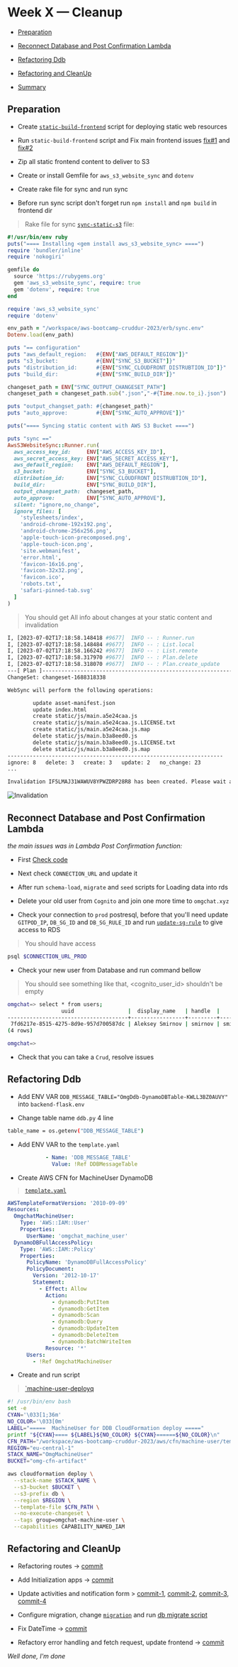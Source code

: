 # Week X — Cleanup

- [Preparation](#preparation)

- [Reconnect Database and Post Confirmation Lambda](#reconnect-database-and-post-confirmation-lambda)

- [Refactoring Ddb](#refactoring-ddb)

- [Refactoring and CleanUp](#refactoring-and-cleanup)

- [Summary](#summary)

## Preparation

* Create [`static-build-frontend`](https://github.com/sm1lexops/aws-bootcamp-cruddur-2023/blob/week-10/bin/frontend/static-build-frontend) script for deploying static web resources

* Run `static-build-frontend` script and Fix main frontend issues [fix#1](https://github.com/sm1lexops/aws-bootcamp-cruddur-2023/commit/bc8cf83cc722dbe3fa8f004bfa5af07fa9b0fe7a) and [fix#2](https://github.com/sm1lexops/aws-bootcamp-cruddur-2023/commit/eee5ff7f55610946c47fb695533fbc022f037bf3)

* Zip all static frontend content to deliver to S3 

* Create or install Gemfile for `aws_s3_website_sync` and `dotenv`

* Create rake file for sync and run sync

* Before run sync script don't forget run `npm install` and `npm build` in frontend dir

> Rake file for sync [`sync-static-s3`](https://github.com/sm1lexops/aws-bootcamp-cruddur-2023/blob/week-x/bin/frontend/sync-static-s3) file:

```ruby
#!/usr/bin/env ruby
puts("==== Installing <gem install aws_s3_website_sync> ====")
require 'bundler/inline'
require 'nokogiri'

gemfile do
  source 'https://rubygems.org'
  gem 'aws_s3_website_sync', require: true
  gem 'dotenv', require: true 
end

require 'aws_s3_website_sync'
require 'dotenv'

env_path = "/workspace/aws-bootcamp-cruddur-2023/erb/sync.env"
Dotenv.load(env_path)

puts "== configuration"
puts "aws_default_region:   #{ENV["AWS_DEFAULT_REGION"]}"
puts "s3_bucket:            #{ENV["SYNC_S3_BUCKET"]}"
puts "distribution_id:      #{ENV["SYNC_CLOUDFRONT_DISTRUBTION_ID"]}"
puts "build_dir:            #{ENV["SYNC_BUILD_DIR"]}"

changeset_path = ENV["SYNC_OUTPUT_CHANGESET_PATH"]
changeset_path = changeset_path.sub(".json","-#{Time.now.to_i}.json")

puts "output_changset_path: #{changeset_path}"
puts "auto_approve:         #{ENV["SYNC_AUTO_APPROVE"]}"

puts("==== Syncing static content with AWS S3 Bucket ====")

puts "sync =="
AwsS3WebsiteSync::Runner.run(
  aws_access_key_id:     ENV["AWS_ACCESS_KEY_ID"],
  aws_secret_access_key: ENV["AWS_SECRET_ACCESS_KEY"],
  aws_default_region:    ENV["AWS_DEFAULT_REGION"],
  s3_bucket:             ENV["SYNC_S3_BUCKET"],
  distribution_id:       ENV["SYNC_CLOUDFRONT_DISTRUBTION_ID"],
  build_dir:             ENV["SYNC_BUILD_DIR"],
  output_changset_path:  changeset_path,
  auto_approve:          ENV["SYNC_AUTO_APPROVE"],
  silent: "ignore,no_change",
  ignore_files: [
    'stylesheets/index',
    'android-chrome-192x192.png',
    'android-chrome-256x256.png',
    'apple-touch-icon-precomposed.png',
    'apple-touch-icon.png',
    'site.webmanifest',
    'error.html',
    'favicon-16x16.png',
    'favicon-32x32.png',
    'favicon.ico',
    'robots.txt',
    'safari-pinned-tab.svg'
  ]
)
```

> You should get All info about changes at your static content and invalidation 

```sh
I, [2023-07-02T17:18:58.148418 #9677]  INFO -- : Runner.run
I, [2023-07-02T17:18:58.148484 #9677]  INFO -- : List.local
I, [2023-07-02T17:18:58.166242 #9677]  INFO -- : List.remote
I, [2023-07-02T17:18:58.317970 #9677]  INFO -- : Plan.delete
I, [2023-07-02T17:18:58.318070 #9677]  INFO -- : Plan.create_update
---[ Plan ]------------------------------------------------------------
ChangeSet: changeset-1688318338

WebSync will perform the following operations:

        update asset-manifest.json
        update index.html
        create static/js/main.a5e24caa.js
        create static/js/main.a5e24caa.js.LICENSE.txt
        create static/js/main.a5e24caa.js.map
        delete static/js/main.b3a8eed0.js
        delete static/js/main.b3a8eed0.js.LICENSE.txt
        delete static/js/main.b3a8eed0.js.map
--------------------------------------------------------------------
ignore: 8   delete: 3   create: 3   update: 2   no_change: 23
...

Invalidation IF5LMAJ31WAWUV8YPWZDRP28R8 has been created. Please wait about 60 seconds for it to finish.
```

![Invalidation](assets/week-x/cf_invalidation.jpg)


## Reconnect Database and Post Confirmation Lambda

*the main issues was in Lambda Post Confirmation function:*

* First [Check code](https://github.com/sm1lexops/aws-bootcamp-cruddur-2023/blob/week-x/aws/lambdas/cruddur-post-confirrmation.py)

* Next check `CONNECTION_URL` and update it

* After run `schema-load`, `migrate` and `seed` scripts for Loading data into rds

* Delete your old user from `Cognito` and join one more time to `omgchat.xyz`

* Check your connection to `prod` postresql, before that you'll need update `GITPOD_IP`, `DB_SG_ID` and `DB_SG_RULE_ID` and run [`update-sg-rule`](https://github.com/sm1lexops/aws-bootcamp-cruddur-2023/blob/week-x/bin/rds/update-sg-rule) to give access to RDS

> You should have access

```sh
psql $CONNECTION_URL_PROD
```

* Check your new user from Database and run command bellow

> You should see something like that, <cognito_user_id> shouldn't be empty

```sh
omgchat=> select * from users;
                 uuid                 |  display_name   | handle  |          email           |           cognito_user_id            |         created_at         
--------------------------------------+-----------------+---------+--------------------------+--------------------------------------+----------------------------
 7fd6217e-8515-4275-8d9e-957d700587dc | Aleksey Smirnov | smirnov | smilovesmirnov@gmail.com | 9bf48207-9665-4f2d-8f1d-40da7007aa92 | 2023-07-03 16:15:04.243368
(4 rows)

omgchat=> 
```

* Check that you can take a `Crud`, resolve issues

## Refactoring Ddb

* Add ENV VAR `DDB_MESSAGE_TABLE="OmgDdb-DynamoDBTable-KWLL3BZ0AUVY"` into `backend-flask.env`

* Change table name `ddb.py` 4 line

```sh
table_name = os.getenv("DDB_MESSAGE_TABLE")
```

* Add ENV VAR to the `template.yaml`

```yaml
            - Name: 'DDB_MESSAGE_TABLE'
              Value: !Ref DDBMessageTable
```

* Create AWS CFN for MachineUser DynamoDB

> [`template.yaml`](https://github.com/sm1lexops/aws-bootcamp-cruddur-2023/blob/week-x/aws/cfn/machine-user/template.yaml)

```yaml
AWSTemplateFormatVersion: '2010-09-09'
Resources:
  OmgchatMachineUser:
    Type: 'AWS::IAM::User'
    Properties: 
      UserName: 'omgchat_machine_user'
  DynamoDBFullAccessPolicy: 
    Type: 'AWS::IAM::Policy'
    Properties: 
      PolicyName: 'DynamoDBFullAccessPolicy'
      PolicyDocument:
        Version: '2012-10-17'
        Statement: 
          - Effect: Allow
            Action: 
              - dynamodb:PutItem
              - dynamodb:GetItem
              - dynamodb:Scan
              - dynamodb:Query
              - dynamodb:UpdateItem
              - dynamodb:DeleteItem
              - dynamodb:BatchWriteItem
            Resource: '*'
      Users:
        - !Ref OmgchatMachineUser
```

* Create and run script

> [`machine-user-deployq](https://github.com/sm1lexops/aws-bootcamp-cruddur-2023/blob/week-x/bin/cfn/machine-user-deploy)

```sh
#! /usr/bin/env bash 
set -e
CYAN='\033[1;36m'
NO_COLOR='\033[0m'
LABEL="=====  MachineUser for DDB CloudFormation deploy ====="
printf "${CYAN}==== ${LABEL}${NO_COLOR} ${CYAN}======${NO_COLOR}\n"
CFN_PATH="/workspace/aws-bootcamp-cruddur-2023/aws/cfn/machine-user/template.yaml"
REGION="eu-central-1"
STACK_NAME="OmgMachineUser"
BUCKET="omg-cfn-artifact"

aws cloudformation deploy \
  --stack-name $STACK_NAME \
  --s3-bucket $BUCKET \
  --s3-prefix db \
  --region $REGION \
  --template-file $CFN_PATH \
  --no-execute-changeset \
  --tags group=omgchat-machine-user \
  --capabilities CAPABILITY_NAMED_IAM
```

## Refactoring and CleanUp

* Refactoring routes -> [commit](https://github.com/sm1lexops/aws-bootcamp-cruddur-2023/commit/6e63bdbdfce4d8a6d73d243f30dd91491f04586d)

* Add Initialization apps -> [commit](https://github.com/sm1lexops/aws-bootcamp-cruddur-2023/commit/b2c638e831b3a8e38a3888500380fbf1c602a7c8)

* Update activities and notification form > [commit-1](https://github.com/sm1lexops/aws-bootcamp-cruddur-2023/commit/b2c638e831b3a8e38a3888500380fbf1c602a7c8), [commit-2](https://github.com/sm1lexops/aws-bootcamp-cruddur-2023/commit/f24bb6f0c6beef6fa69a1f5e3067a21281fd9175), [commit-3](https://github.com/sm1lexops/aws-bootcamp-cruddur-2023/commit/99413e97960024113b1db3bddc1b190e98584a62), [commit-4](https://github.com/sm1lexops/aws-bootcamp-cruddur-2023/commit/226134a532ab1a66f81bd3b24e5487ea8beee761) 

* Configure migration, change [`migration`](https://github.com/sm1lexops/aws-bootcamp-cruddur-2023/blob/week-x/bin/generate/migration) and run [db migrate script](https://github.com/sm1lexops/aws-bootcamp-cruddur-2023/blob/week-x/bin/db/migrate) 

* Fix DateTime -> [commit](https://github.com/sm1lexops/aws-bootcamp-cruddur-2023/commit/c294b43bca18890d3a6924fa2784587e8d019111)

* Refactory error handling and fetch request, update frontend -> [commit](https://github.com/sm1lexops/aws-bootcamp-cruddur-2023/commit/b1c09785755c77cda8eb645cf7da3de57d35c013)

*Well done, I'm done*

